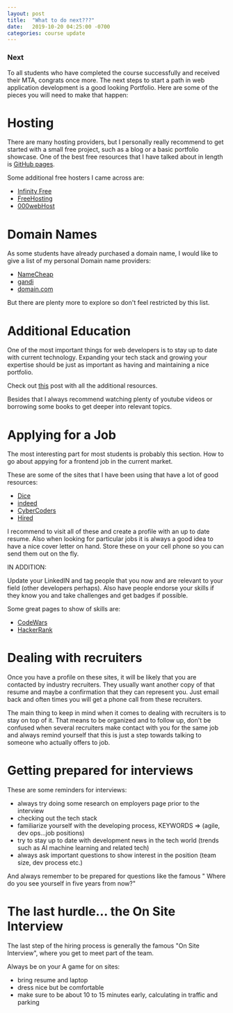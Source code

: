 ```yaml
---
layout: post
title:  "What to do next???"
date:   2019-10-20 04:25:00 -0700
categories: course update
---
```


### Next

To all students who have completed the course successfully and received their MTA, congrats once more. The next steps to start a path in web application development is a good looking Portfolio. Here are some of the pieces you will need to make that happen:

# Hosting

There are many hosting providers, but I personally really recommend to get started with a small free project, such as a blog or a basic portfolio showcase. One of the best free resources that I have talked about in length is [GitHub pages](https://help.github.com/en/articles/getting-started-with-github-pages).

Some additional free hosters I came across are:
* [Infinity Free](https://infinityfree.net/)
* [FreeHosting](https://www.freehosting.com/)
* [000webHost](https://www.000webhost.com/)

# Domain Names

As some students have already purchased a domain name, I would like to give a list of my personal Domain name providers:

* [NameCheap](https://www.namecheap.com/)
* [gandi](https://www.gandi.net/en)
* [domain.com](https://www.domain.com/)

But there are plenty more to explore so don't feel restricted by this list.

# Additional Education

One of the most important things for web developers is to stay up to date with current technology. Expanding your tech stack and growing your expertise should be just as important as having and maintaining a nice portfolio.

Check out [this](/frontend-dev/course/update/2019/09/04/additional-study-resources.html) post with all the additional resources.

Besides that I always recommend watching plenty of youtube videos or borrowing some books to get deeper into relevant topics.

# Applying for a Job

The most interesting part for most students is probably this section. How to go about appying for a frontend job in the current market.

These are some of the sites that I have been using that have a lot of good resources:

* [Dice](https://www.dice.com/)
* [indeed](https://www.indeed.com/)
* [CyberCoders](https://www.cybercoders.com/)
* [Hired](https://hired.com/)

I recommend to visit all of these and create a profile with an up to date resume. Also when looking for particular jobs it is always a good idea to have a nice cover letter on hand. Store these on your cell phone so you can send them out on the fly.

IN ADDITION:

Update your LinkedIN and tag people that you now and are relevant to your field (other developers perhaps). Also have people endorse your skills if they know you and take challenges and get badges if possible.

Some great pages to show of skills are:

* [CodeWars](https://www.codewars.com/)
* [HackerRank](https://www.hackerrank.com/)

# Dealing with recruiters

Once you have a profile on these sites, it will be likely that you are contacted by industry recruiters. They usually want another copy of that resume and maybe a confirmation that they can represent you. Just email back and often times you will get a phone call from these recruiters.

The main thing to keep in mind when it comes to dealing with recruiters is to stay on top of it. That means to be organized and to follow up, don't be confused when several recruiters make contact with you for the same job and always remind yourself that this is just a step towards talking to someone who actually offers to job.

# Getting prepared for interviews

These are some reminders for interviews:

* always try doing some research on employers page prior to the interview
* checking out the tech stack
* familiarize yourself with the developing process, KEYWORDS => (agile, dev ops...job positions)
* try to stay up to date with development news in the tech world (trends such as AI machine learning and related tech)
* always ask important questions to show interest in the position (team size, dev process etc.)

And always remember to be prepared for questions like the famous " Where do you see yourself in five years from now?"

# The last hurdle... the On Site Interview

The last step of the hiring process is generally the famous "On Site Interview", where you get to meet part of the team.

Always be on your A game for on sites:

* bring resume and laptop
* dress nice but be comfortable
* make sure to be about 10 to 15 minutes early, calculating in traffic and parking
